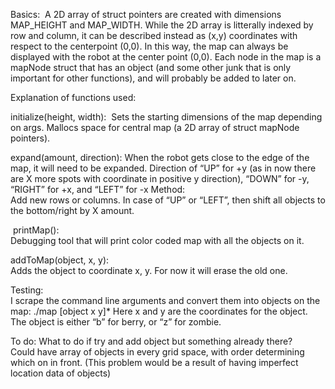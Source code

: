 

Basics: 
A 2D array of struct pointers are created with dimensions MAP_HEIGHT and MAP_WIDTH. While the 2D array is litterally indexed by row and column, it can be described instead as (x,y) coordinates with respect to the centerpoint (0,0). In this way, the map can always be displayed with the robot at the center point (0,0). Each node in the map is a mapNode struct that has an object (and some other junk that is only important for other functions), and will probably be added to later on. 


Explanation of functions used:

initialize(height, width): 
	Sets the starting dimensions of the map depending on args. Mallocs space for central map (a 2D array of struct mapNode pointers).

expand(amount, direction):
	When the robot gets close to the edge of the map, it will need to be expanded. 
	Direction of “UP” for +y (as in now there are X more spots with coordinate in positive y direction), “DOWN” for -y, “RIGHT” for +x, and “LEFT” for -x 
	Method: 		
	Add new rows or columns. In case of “UP” or “LEFT”, then shift all objects to the bottom/right by X amount.
	
 printMap(): 	
 	Debugging tool that will print color coded map with all the objects on it.

addToMap(object, x, y): 	
	Adds the object to coordinate x, y. For now it will erase the old one.
	
Testing: 	
	I scrape the command line arguments and convert them into objects on the map: ./map [object x y]*
	Here x and y are the coordinates for the object. The object is either “b” for berry, or “z” for zombie. 

To do:
What to do if try and add object but something already there? 	
	Could have array of objects in every grid space, with order determining which on in front.
	(This problem would be a result of having imperfect location data of objects)
	
